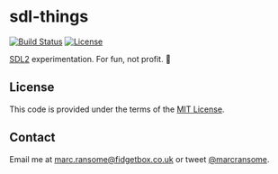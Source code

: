 # sdl-things

[![Build Status](https://github.com/marcransome/sdl-things/actions/workflows/build.yml/badge.svg)](https://github.com/marcransome/sdl-things/actions?query=workflow%3Abuild) [![License](https://img.shields.io/badge/license-MIT-blue)](http://opensource.org/licenses/mit-license.php)

[SDL2](http://www.libsdl.org/index.php) experimentation. For fun, not profit. 👾

## License
This code is provided under the terms of the [MIT License](http://opensource.org/licenses/mit-license.php).

## Contact
Email me at [marc.ransome@fidgetbox.co.uk](mailto:marc.ransome@fidgetbox.co.uk) or tweet [@marcransome](http://www.twitter.com/marcransome).
